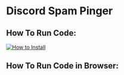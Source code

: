 # Discord Spam Pinger

## How To Run Code:
[![How to Install](https://img.shields.io/static/v1?style=for-the-badge&label=HOW+TO+INSTALL+AND+RUN&message=V1.1.0&color=2185D0)](https://github.com/kingman11211/Pinger/releases/tag/v1.1.0)

## How To Run Code in Browser:
